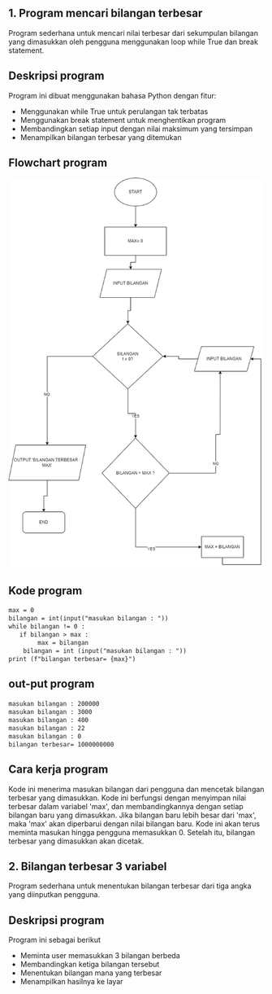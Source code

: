 ## 1. Program mencari bilangan terbesar
Program sederhana untuk mencari nilai terbesar dari sekumpulan bilangan yang dimasukkan oleh pengguna menggunakan loop while True dan break statement.


## Deskripsi program
Program ini dibuat menggunakan bahasa Python dengan fitur:
- Menggunakan while True untuk perulangan tak terbatas
- Menggunakan break statement untuk menghentikan program
- Membandingkan setiap input dengan nilai maksimum yang tersimpan
- Menampilkan bilangan terbesar yang ditemukan


## Flowchart program
![flowchart](/flocart2.png)


## Kode program
```
max = 0
bilangan = int(input("masukan bilangan : "))
while bilangan != 0 :
   if bilangan > max :
        max = bilangan
    bilangan = int (input("masukan bilangan : "))
print (f"bilangan terbesar= {max}")
```


## out-put program
```
masukan bilangan : 200000
masukan bilangan : 3000
masukan bilangan : 400
masukan bilangan : 22 
masukan bilangan : 0
bilangan terbesar= 1000000000
```


## Cara kerja program
Kode ini menerima masukan bilangan dari pengguna dan mencetak bilangan terbesar yang dimasukkan. Kode ini berfungsi dengan menyimpan nilai terbesar dalam variabel 'max', dan membandingkannya dengan setiap bilangan baru yang dimasukkan. Jika bilangan baru lebih besar dari 'max', maka 'max' akan diperbarui dengan nilai bilangan baru. Kode ini akan terus meminta masukan hingga pengguna memasukkan 0. Setelah itu, bilangan terbesar yang dimasukkan akan dicetak.



## 2. Bilangan terbesar 3 variabel
Program sederhana untuk menentukan bilangan terbesar dari tiga angka yang diinputkan pengguna.

## Deskripsi program
Program ini sebagai berikut
- Meminta user memasukkan 3 bilangan berbeda
- Membandingkan ketiga bilangan tersebut
- Menentukan bilangan mana yang terbesar
- Menampilkan hasilnya ke layar

  
